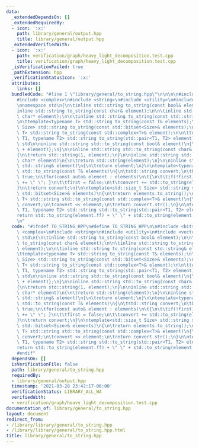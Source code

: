 ```yaml
---
data:
  _extendedDependsOn: []
  _extendedRequiredBy:
  - icon: ':x:'
    path: library/general/output.hpp
    title: library/general/output.hpp
  _extendedVerifiedWith:
  - icon: ':x:'
    path: verification/graph/heavy_light_decomposition.test.cpp
    title: verification/graph/heavy_light_decomposition.test.cpp
  _isVerificationFailed: true
  _pathExtension: hpp
  _verificationStatusIcon: ':x:'
  attributes:
    links: []
  bundledCode: "#line 1 \"library/general/to_string.hpp\"\n\n\n\n#include <bitset>\n\
    #include <complex>\n#include <string>\n#include <utility>\n#include <vector>\n\
    \nnamespace std\n{\n\tinline std::string to_string(const bool& element);\n\n\t\
    inline std::string to_string(const char& element);\n\n\tinline std::string to_string(const\
    \ char* element);\n\n\tinline std::string to_string(const std::string& element);\n\
    \n\ttemplate<typename T> std::string to_string(const T& elements);\n\n\ttemplate<std::size_t\
    \ Size> std::string to_string(const std::bitset<Size>& elements);\n\n\ttemplate<typename\
    \ T> std::string to_string(const std::complex<T>& element);\n\n\ttemplate<typename\
    \ T1, typename T2> std::string to_string(std::pair<T1, T2> element);\n}  // namespace\
    \ std\n\ninline std::string std::to_string(const bool& element)\n{\n\treturn std::string{static_cast<char>('0'\
    \ + element)};\n}\n\ninline std::string std::to_string(const char& element)\n\
    {\n\treturn std::string(1, element);\n}\n\ninline std::string std::to_string(const\
    \ char* element)\n{\n\treturn std::string(element);\n}\n\ninline std::string std::to_string(const\
    \ std::string& element)\n{\n\treturn element;\n}\n\ntemplate<typename T> std::string\
    \ std::to_string(const T& elements)\n{\n\tstd::string convert;\n\tbool first =\
    \ true;\n\tfor(const auto& element : elements)\n\t{\n\t\tif(!first)\n\t\t{ convert\
    \ += \" \"; }\n\t\tfirst = false;\n\t\tconvert += std::to_string(element);\n\t\
    }\n\treturn convert;\n}\n\ntemplate<std::size_t Size> std::string std::to_string(const\
    \ std::bitset<Size>& elements)\n{\n\treturn elements.to_string();\n}\n\ntemplate<typename\
    \ T> std::string std::to_string(const std::complex<T>& element)\n{\n\tstd::stringstream\
    \ convert;\n\tconvert << element;\n\treturn convert.str();\n}\n\ntemplate<typename\
    \ T1, typename T2> std::string std::to_string(std::pair<T1, T2> element)\n{\n\t\
    return std::to_string(element.ff) + \" \" + std::to_string(element.ss);\n}\n\n\
    \n"
  code: "#ifndef TO_STRING_HPP\n#define TO_STRING_HPP\n\n#include <bitset>\n#include\
    \ <complex>\n#include <string>\n#include <utility>\n#include <vector>\n\nnamespace\
    \ std\n{\n\tinline std::string to_string(const bool& element);\n\n\tinline std::string\
    \ to_string(const char& element);\n\n\tinline std::string to_string(const char*\
    \ element);\n\n\tinline std::string to_string(const std::string& element);\n\n\
    \ttemplate<typename T> std::string to_string(const T& elements);\n\n\ttemplate<std::size_t\
    \ Size> std::string to_string(const std::bitset<Size>& elements);\n\n\ttemplate<typename\
    \ T> std::string to_string(const std::complex<T>& element);\n\n\ttemplate<typename\
    \ T1, typename T2> std::string to_string(std::pair<T1, T2> element);\n}  // namespace\
    \ std\n\ninline std::string std::to_string(const bool& element)\n{\n\treturn std::string{static_cast<char>('0'\
    \ + element)};\n}\n\ninline std::string std::to_string(const char& element)\n\
    {\n\treturn std::string(1, element);\n}\n\ninline std::string std::to_string(const\
    \ char* element)\n{\n\treturn std::string(element);\n}\n\ninline std::string std::to_string(const\
    \ std::string& element)\n{\n\treturn element;\n}\n\ntemplate<typename T> std::string\
    \ std::to_string(const T& elements)\n{\n\tstd::string convert;\n\tbool first =\
    \ true;\n\tfor(const auto& element : elements)\n\t{\n\t\tif(!first)\n\t\t{ convert\
    \ += \" \"; }\n\t\tfirst = false;\n\t\tconvert += std::to_string(element);\n\t\
    }\n\treturn convert;\n}\n\ntemplate<std::size_t Size> std::string std::to_string(const\
    \ std::bitset<Size>& elements)\n{\n\treturn elements.to_string();\n}\n\ntemplate<typename\
    \ T> std::string std::to_string(const std::complex<T>& element)\n{\n\tstd::stringstream\
    \ convert;\n\tconvert << element;\n\treturn convert.str();\n}\n\ntemplate<typename\
    \ T1, typename T2> std::string std::to_string(std::pair<T1, T2> element)\n{\n\t\
    return std::to_string(element.ff) + \" \" + std::to_string(element.ss);\n}\n\n\
    #endif"
  dependsOn: []
  isVerificationFile: false
  path: library/general/to_string.hpp
  requiredBy:
  - library/general/output.hpp
  timestamp: '2021-03-28 23:42:17-06:00'
  verificationStatus: LIBRARY_ALL_WA
  verifiedWith:
  - verification/graph/heavy_light_decomposition.test.cpp
documentation_of: library/general/to_string.hpp
layout: document
redirect_from:
- /library/library/general/to_string.hpp
- /library/library/general/to_string.hpp.html
title: library/general/to_string.hpp
---
```


